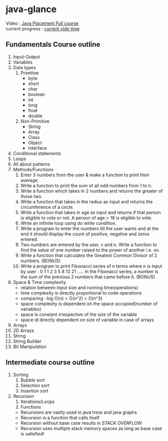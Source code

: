 # java-glance

Video : [Java Placement Full course](https://youtu.be/0r1SfRoLuzU?list=PLfqMhTWNBTe3LtFWcvwpqTkUSlB32kJop)   
current progress : [current vide time](https://youtu.be/5Boqfjissv0?list=PLfqMhTWNBTe3LtFWcvwpqTkUSlB32kJop&t=2344)

## Fundamentals Course outline
1. Input-Output
2. Variables
3. Data types
   1. Primitive
      - byte
      - short
      - char
      - boolean
      - int
      - long
      - float
      - double
   2. Non-Primitive
      - String
      - Array
      - Class
      - Object
      - Interface
4. Conditional statements
5. Loops
6. All about patterns
7. Methods/Functions
   1. Enter 3 numbers from the user & make a function to print their average.
   2. Write a function to print the sum of all odd numbers from 1 to n.
   3. Write a function which takes in 2 numbers and returns the greater of those two.
   4. Write a function that takes in the radius as input and returns the circumference of a circle.
   5. Write a function that takes in age as input and returns if that person is eligible to vote or not. A person of age > 18 is eligible to vote.
   6. Write an infinite loop using do while condition.
   7. Write a program to enter the numbers till the user wants and at the end it should display the count of positive, negative and zeros entered. 
   8. Two numbers are entered by the user, x and n. Write a function to find the value of one number raised to the power of another i.e. xn.
   9. Write a function that calculates the Greatest Common Divisor of 2 numbers. (BONUS)
   10. Write a program to print Fibonacci series of n terms where n is input by user : 
         0 1 1 2 3 5 8 13 21 ..... 
         In the Fibonacci series, a number is the sum of the previous 2 numbers that came before it. (BONUS)
8. Space & Time complexity
   - relation between input size and running time(operations)
   - time complexity is directly proportional to code operations
   - comparing : big O(n) < O(n^2) < O(n^3)
   - space complexity is dependent on the space occupied(number of variables)
   - space is constant irrespective of the size of the variable
   - space id directly dependent on size of variable in case of arrays
9.  Arrays
10. 2D Arrays
11. String
12. String Builder
13. Bit Manipulation

## Intermediate course outline
1. Sorting
   1. Bubble sort
   2. Selection sort
   3. Insertion sort
2. Recursion
   1. Iterations/Loops
   2. Functions
   - Recursions are vastly used in java tress and java graphs
   - Recursion is a function that calls itself
   - Recursion without base case results in STACK OVERFLOW
   - Recursion uses multiple stack memory spaces as long as base case is satisfied!